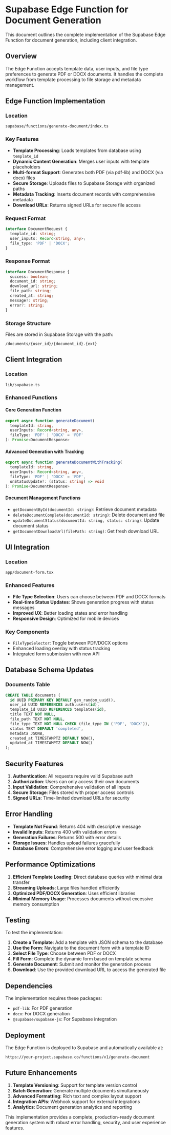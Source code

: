 # Supabase Edge Function for Document Generation

This document outlines the complete implementation of the Supabase Edge Function for document generation, including client integration.

## Overview

The Edge Function accepts template data, user inputs, and file type preferences to generate PDF or DOCX documents. It handles the complete workflow from template processing to file storage and metadata management.

## Edge Function Implementation

### Location
`supabase/functions/generate-document/index.ts`

### Key Features
- **Template Processing**: Loads templates from database using `template_id`
- **Dynamic Content Generation**: Merges user inputs with template placeholders
- **Multi-format Support**: Generates both PDF (via pdf-lib) and DOCX (via docx) files
- **Secure Storage**: Uploads files to Supabase Storage with organized paths
- **Metadata Tracking**: Inserts document records with comprehensive metadata
- **Download URLs**: Returns signed URLs for secure file access

### Request Format
```typescript
interface DocumentRequest {
  template_id: string;
  user_inputs: Record<string, any>;
  file_type: 'PDF' | 'DOCX';
}
```

### Response Format
```typescript
interface DocumentResponse {
  success: boolean;
  document_id: string;
  download_url: string;
  file_path: string;
  created_at: string;
  message?: string;
  error?: string;
}
```

### Storage Structure
Files are stored in Supabase Storage with the path:
```
/documents/{user_id}/{document_id}.{ext}
```

## Client Integration

### Location
`lib/supabase.ts`

### Enhanced Functions

#### Core Generation Function
```typescript
export async function generateDocument(
  templateId: string,
  userInputs: Record<string, any>,
  fileType: 'PDF' | 'DOCX' = 'PDF'
): Promise<DocumentResponse>
```

#### Advanced Generation with Tracking
```typescript
export async function generateDocumentWithTracking(
  templateId: string,
  userInputs: Record<string, any>,
  fileType: 'PDF' | 'DOCX' = 'PDF',
  onStatusUpdate?: (status: string) => void
): Promise<DocumentResponse>
```

#### Document Management Functions
- `getDocumentById(documentId: string)`: Retrieve document metadata
- `deleteDocumentComplete(documentId: string)`: Delete document and file
- `updateDocumentStatus(documentId: string, status: string)`: Update document status
- `getDocumentDownloadUrl(filePath: string)`: Get fresh download URL

## UI Integration

### Location
`app/document-form.tsx`

### Enhanced Features
- **File Type Selection**: Users can choose between PDF and DOCX formats
- **Real-time Status Updates**: Shows generation progress with status messages
- **Improved UX**: Better loading states and error handling
- **Responsive Design**: Optimized for mobile devices

### Key Components
- `FileTypeSelector`: Toggle between PDF/DOCX options
- Enhanced loading overlay with status tracking
- Integrated form submission with new API

## Database Schema Updates

### Documents Table
```sql
CREATE TABLE documents (
  id UUID PRIMARY KEY DEFAULT gen_random_uuid(),
  user_id UUID REFERENCES auth.users(id),
  template_id UUID REFERENCES templates(id),
  title TEXT NOT NULL,
  file_path TEXT NOT NULL,
  file_type TEXT NOT NULL CHECK (file_type IN ('PDF', 'DOCX')),
  status TEXT DEFAULT 'completed',
  metadata JSONB,
  created_at TIMESTAMPTZ DEFAULT NOW(),
  updated_at TIMESTAMPTZ DEFAULT NOW()
);
```

## Security Features

1. **Authentication**: All requests require valid Supabase auth
2. **Authorization**: Users can only access their own documents
3. **Input Validation**: Comprehensive validation of all inputs
4. **Secure Storage**: Files stored with proper access controls
5. **Signed URLs**: Time-limited download URLs for security

## Error Handling

- **Template Not Found**: Returns 404 with descriptive message
- **Invalid Inputs**: Returns 400 with validation errors
- **Generation Failures**: Returns 500 with error details
- **Storage Issues**: Handles upload failures gracefully
- **Database Errors**: Comprehensive error logging and user feedback

## Performance Optimizations

1. **Efficient Template Loading**: Direct database queries with minimal data transfer
2. **Streaming Uploads**: Large files handled efficiently
3. **Optimized PDF/DOCX Generation**: Uses efficient libraries
4. **Minimal Memory Usage**: Processes documents without excessive memory consumption

## Testing

To test the implementation:

1. **Create a Template**: Add a template with JSON schema to the database
2. **Use the Form**: Navigate to the document form with a template ID
3. **Select File Type**: Choose between PDF or DOCX
4. **Fill Form**: Complete the dynamic form based on template schema
5. **Generate Document**: Submit and monitor the generation process
6. **Download**: Use the provided download URL to access the generated file

## Dependencies

The implementation requires these packages:
- `pdf-lib`: For PDF generation
- `docx`: For DOCX generation
- `@supabase/supabase-js`: For Supabase integration

## Deployment

The Edge Function is deployed to Supabase and automatically available at:
```
https://your-project.supabase.co/functions/v1/generate-document
```

## Future Enhancements

1. **Template Versioning**: Support for template version control
2. **Batch Generation**: Generate multiple documents simultaneously
3. **Advanced Formatting**: Rich text and complex layout support
4. **Integration APIs**: Webhook support for external integrations
5. **Analytics**: Document generation analytics and reporting

This implementation provides a complete, production-ready document generation system with robust error handling, security, and user experience features.